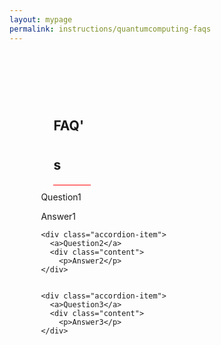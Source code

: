 ```yaml
---
layout: mypage
permalink: instructions/quantumcomputing-faqs
---
```

<style>
  .container-faq{
    margin-top: 100px;
    max-width: 80%;
    margin-right: auto;
    margin-left: auto;
  }
  .container-faq h2{
    margin-left: 20px;
    line-height: 3;
    display: block;
    width: 60px;
    margin-bottom: 10px;
    border-bottom: 1px solid red;
  }
  
@media(max-width: 767px){
  .container-faq{
    max-width: 100%;
  }
}
</style>
<div class="container-faq">
 
  <h2>FAQ's</h2>
 
  <div class="accordion">
    <div class="accordion-item">
      <a>Question1</a>
      <div class="content">
        <p>Answer1</p>
    </div>

    <div class="accordion-item">
      <a>Question2</a>
      <div class="content">
        <p>Answer2</p>
    </div>


    <div class="accordion-item">
      <a>Question3</a>
      <div class="content">
        <p>Answer3</p>
    </div>

  </div>
  
</div>